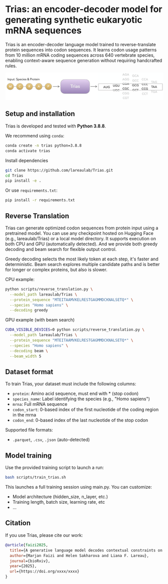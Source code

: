 # Trias: an encoder-decoder model for generating synthetic eukaryotic mRNA sequences

Trias is an encoder-decoder language model trained to reverse-translate protein sequences into codon sequences. It learns codon usage patterns from 10 million mRNA coding sequences across 640 vertebrate species, enabling context-aware sequence generation without requiring handcrafted rules.

<p align="center">
  <img src="overview.png" alt="Model Overview" width="700"/>
</p>


## Setup and installation

Trias is developed and tested with **Python 3.8.8**. 

We recommend using `conda`:
```bash
conda create -n trias python=3.8.8
conda activate trias
```

Install dependencies
```bash
git clone https://github.com/lareaulab/Trias.git
cd Trias
pip install -e .
```
Or use `requirements.txt`:
```bash
pip install -r requirements.txt
```


## Reverse Translation

Trias can generate optimized codon sequences from protein input using a pretrained model. You can use any checkpoint hosted on Hugging Face (e.g., lareaulab/Trias) or a local model directory. It supports execution on both CPU and GPU (automatically detected). And we provide both greedy decoding and beam search for flexible output control.

Greedy decoding selects the most likely token at each step, it's faster and deterministic. Beam search explores multiple candidate paths and is better for longer or complex proteins, but also is slower.

CPU example:
```bash
python scripts/reverse_translation.py \
  --model_path lareaulab/Trias \
  --protein_sequence "MTEITAAMVKELRESTGAGMMDCKNALSETQ*" \
  --species "Homo sapiens" \
  --decoding greedy
```

GPU example (with beam search)
```bash
CUDA_VISIBLE_DEVICES=0 python scripts/reverse_translation.py \
  --model_path lareaulab/Trias \
  --protein_sequence "MTEITAAMVKELRESTGAGMMDCKNALSETQ*" \
  --species "Homo sapiens" \
  --decoding beam \
  --beam_width 5
```

## Dataset format

To train Trias, your dataset must include the following columns:
- `protein`: Amino acid sequence, must end with * (stop codon)
- `species_name`: Label identifying the species (e.g., "Homo sapiens")
- `mrna`: Full mRNA sequence
- `codon_start`: 0-based index of the first nucleotide of the coding region in the mrna
- `codon_end`: 0-based index of the last nucleotide of the stop codon

Supported file formats:
- `.parquet`, `.csv`, `.json` (auto-detected)


## Model training

Use the provided training script to launch a run:
```bash
bash scripts/train_trias.sh
```
This launches a full training session using main.py. You can customize:

- Model architecture (hidden_size, n_layer, etc.)
- Training length, batch size, learning rate, etc
- ...


## Citation

If you use Trias, please cite our work:

```bibtex
@article{faizi2025,
  title={A generative language model decodes contextual constraints on codon choice for mRNA design},
  author={Marjan Faizi and Helen Sakharova and Liana F. Lareau},
  journal={bioRxiv},
  year={2025},
  url={https://doi.org/xxxx/xxxx}
}
```
